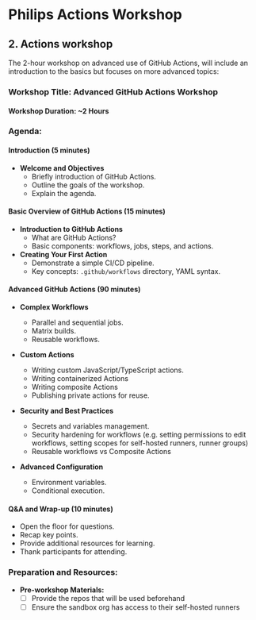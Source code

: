 # Philips Actions Workshop

## 2. Actions workshop

The 2-hour workshop on advanced use of GitHub Actions, will include an introduction to the basics but focuses on more advanced topics:

### Workshop Title: Advanced GitHub Actions Workshop

#### Workshop Duration: ~2 Hours

### Agenda:

#### Introduction (5 minutes)
- **Welcome and Objectives**
  - Briefly introduction of GitHub Actions.
  - Outline the goals of the workshop.
  - Explain the agenda.

#### Basic Overview of GitHub Actions (15 minutes)
- **Introduction to GitHub Actions**
  - What are GitHub Actions?
  - Basic components: workflows, jobs, steps, and actions.
- **Creating Your First Action**
  - Demonstrate a simple CI/CD pipeline.
  - Key concepts: `.github/workflows` directory, YAML syntax.

#### Advanced GitHub Actions (90 minutes)
- **Complex Workflows**
  - Parallel and sequential jobs.
  - Matrix builds.
  - Reusable workflows.

- **Custom Actions**
  - Writing custom JavaScript/TypeScript actions.
  - Writing containerized Actions
  - Writing composite Actions
  - Publishing private actions for reuse.

- **Security and Best Practices**
  - Secrets and variables management.
  - Security hardening for workflows (e.g. setting permissions to edit workflows, setting scopes for self-hosted runners, runner groups)
  - Reusable workflows vs Composite Actions

- **Advanced Configuration**
  - Environment variables.
  - Conditional execution.
  
#### **Q&A and Wrap-up (10 minutes)**
- Open the floor for questions.
- Recap key points.
- Provide additional resources for learning.
- Thank participants for attending.

### **Preparation and Resources:**
- **Pre-workshop Materials:**
  - [ ] Provide the repos that will be used beforehand
  - [ ] Ensure the sandbox org has access to their self-hosted runners
